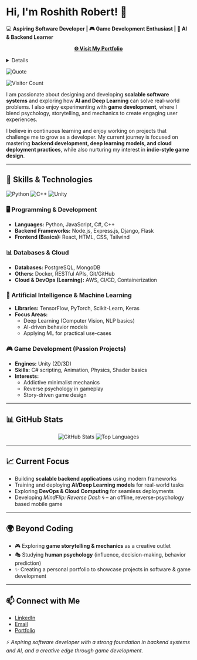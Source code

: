 # Hi, I'm Roshith Robert! 👋  

💻 **Aspiring Software Developer | 🎮 Game Development Enthusiast | 🤖 AI & Backend Learner**  
<p align="center">
  <a href="https://roshcr6.github.io"><b>🌐 Visit My Portfolio</b></a>
</p>
<details>
  <p align="center">"Power is not given… it is taken." ⚔️</p>
</details>


![Quote](https://quotes-github-readme.vercel.app/api?type=vertical&theme=dark)

![Visitor Count](https://komarev.com/ghpvc/?username=roshcr6&color=red&style=for-the-badge&label=Profile+Hits)


I am passionate about designing and developing **scalable software systems** and exploring how **AI and Deep Learning** can solve real-world problems. I also enjoy experimenting with **game development**, where I blend psychology, storytelling, and mechanics to create engaging user experiences.  

I believe in continuous learning and enjoy working on projects that challenge me to grow as a developer. My current journey is focused on mastering **backend development, deep learning models, and cloud deployment practices**, while also nurturing my interest in **indie-style game design**.  

---

## 🔧 Skills & Technologies  
![Python](https://img.shields.io/badge/PYTHON-💀-blue?style=for-the-badge)
![C++](https://img.shields.io/badge/C++-⚔️-red?style=for-the-badge)
![Unity](https://img.shields.io/badge/UNITY-🔥-black?style=for-the-badge)

### 🖥️ Programming & Development  
- **Languages:** Python, JavaScript, C#, C++  
- **Backend Frameworks:** Node.js, Express.js, Django, Flask  
- **Frontend (Basics):** React, HTML, CSS, Tailwind  

### 📊 Databases & Cloud  
- **Databases:** PostgreSQL, MongoDB  
- **Others:** Docker, RESTful APIs, Git/GitHub  
- **Cloud & DevOps (Learning):** AWS, CI/CD, Containerization  

### 🤖 Artificial Intelligence & Machine Learning  
- **Libraries:** TensorFlow, PyTorch, Scikit-Learn, Keras  
- **Focus Areas:**  
  - Deep Learning (Computer Vision, NLP basics)  
  - AI-driven behavior models  
  - Applying ML for practical use-cases  

### 🎮 Game Development (Passion Projects)  
- **Engines:** Unity (2D/3D)  
- **Skills:** C# scripting, Animation, Physics, Shader basics  
- **Interests:**  
  - Addictive minimalist mechanics  
  - Reverse psychology in gameplay  
  - Story-driven game design
    
 ---
## 📊 GitHub Stats  
<p align="center">
  <img src="https://github-readme-stats.vercel.app/api?username=roshcr6&show_icons=true&theme=tokyonight" alt="GitHub Stats" />
  <img src="https://github-readme-stats.vercel.app/api/top-langs/?username=roshcr6&layout=compact&theme=tokyonight" alt="Top Languages" />
</p>  

---

## 📈 Current Focus  
- Building **scalable backend applications** using modern frameworks  
- Training and deploying **AI/Deep Learning models** for real-world tasks  
- Exploring **DevOps & Cloud Computing** for seamless deployments  
- Developing *MindFlip: Reverse Dash* 🌀 – an offline, reverse-psychology based mobile game  

---

## 🌍 Beyond Coding  
- 🎮 Exploring **game storytelling & mechanics** as a creative outlet  
- 🎭 Studying **human psychology** (influence, decision-making, behavior prediction)  
- ✨ Creating a personal portfolio to showcase projects in software & game development  

---

## 📫 Connect with Me  
- [LinkedIn](https://www.linkedin.com/in/roshith-robert)  
- [Email](#)  
- [Portfolio](roshcr6.github.io)  

⚡ *Aspiring software developer with a strong foundation in backend systems and AI, and a creative edge through game development.*  
